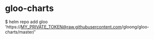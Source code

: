# gloo-charts
$ helm repo add gloo 'https://MY_PRIVATE_TOKEN@raw.githubusercontent.com/gloong/gloo-charts/master/'
